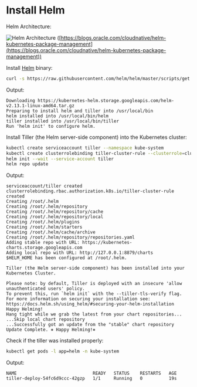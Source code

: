# Install Helm

Helm Architecture:

![Helm Architecture](https://cdn.app.compendium.com/uploads/user/e7c690e8-6ff9-102a-ac6d-e4aebca50425/5a29c3c1-7c6b-41fa-8082-bdc8a36177c9/Image/c64c01d08df64f4420e81f962fd13a23/screen_shot_2018_09_11_at_4_48_19_pm.png
"Helm Architecture")
([https://blogs.oracle.com/cloudnative/helm-kubernetes-package-management](https://blogs.oracle.com/cloudnative/helm-kubernetes-package-management))

Install [Helm](https://helm.sh/) binary:

```bash
curl -s https://raw.githubusercontent.com/helm/helm/master/scripts/get | bash
```

Output:

```text
Downloading https://kubernetes-helm.storage.googleapis.com/helm-v2.13.1-linux-amd64.tar.gz
Preparing to install helm and tiller into /usr/local/bin
helm installed into /usr/local/bin/helm
tiller installed into /usr/local/bin/tiller
Run 'helm init' to configure helm.
```

Install Tiller (the Helm server-side component) into the Kubernetes cluster:

```bash
kubectl create serviceaccount tiller --namespace kube-system
kubectl create clusterrolebinding tiller-cluster-rule --clusterrole=cluster-admin --serviceaccount=kube-system:tiller
helm init --wait --service-account tiller
helm repo update
```

Output:

```text
serviceaccount/tiller created
clusterrolebinding.rbac.authorization.k8s.io/tiller-cluster-rule created
Creating /root/.helm
Creating /root/.helm/repository
Creating /root/.helm/repository/cache
Creating /root/.helm/repository/local
Creating /root/.helm/plugins
Creating /root/.helm/starters
Creating /root/.helm/cache/archive
Creating /root/.helm/repository/repositories.yaml
Adding stable repo with URL: https://kubernetes-charts.storage.googleapis.com
Adding local repo with URL: http://127.0.0.1:8879/charts
$HELM_HOME has been configured at /root/.helm.

Tiller (the Helm server-side component) has been installed into your Kubernetes Cluster.

Please note: by default, Tiller is deployed with an insecure 'allow unauthenticated users' policy.
To prevent this, run `helm init` with the --tiller-tls-verify flag.
For more information on securing your installation see: https://docs.helm.sh/using_helm/#securing-your-helm-installation
Happy Helming!
Hang tight while we grab the latest from your chart repositories...
...Skip local chart repository
...Successfully got an update from the "stable" chart repository
Update Complete. ⎈ Happy Helming!⎈
```

Check if the tiller was installed properly:

```bash
kubectl get pods -l app=helm -n kube-system
```

Output:

```text
NAME                             READY   STATUS    RESTARTS   AGE
tiller-deploy-54fc6d9ccc-42gzp   1/1     Running   0          19s
```
